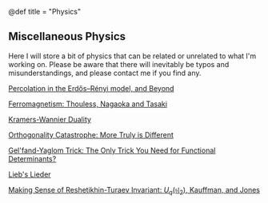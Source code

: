 @def title = "Physics"

## Miscellaneous Physics

Here I will store a bit of physics that can be related or unrelated to what I'm working on. Please be aware that there will inevitably be typos and misunderstandings, and please contact me if you find any.

[Percolation in the Erdős–Rényi model, and Beyond](/physics/percolation/)

[Ferromagnetism: Thouless, Nagaoka and Tasaki](/physics/ferromagnetism)

[Kramers-Wannier Duality](/physics/KW)

[Orthogonality Catastrophe: More Truly is Different](/physics/orthogonalitycatastrophe)

[Gel'fand-Yaglom Trick: The Only Trick You Need for Functional Determinants?](/physics/Gel'fand-Yaglom)

[Lieb's Lieder](/physics/Lieb)

[Making Sense of Reshetikhin-Turaev Invariant: $U_q(\mathfrak{sl}_2)$, Kauffman, and Jones](/physics/Reshetikhin-Turaev)